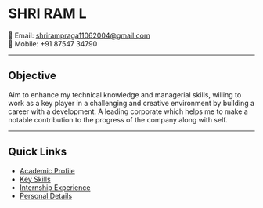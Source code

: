 # SHRI RAM L

📧 Email: [shrirampraga11062004@gmail.com](mailto:shrirampraga11062004@gmail.com)  
📱 Mobile: +91 87547 34790  

---

## Objective
Aim to enhance my technical knowledge and managerial skills, willing to work as a key player in a challenging and creative environment by building a career with a development. A leading corporate which helps me to make a notable contribution to the progress of the company along with self.

---

## Quick Links
- [Academic Profile](academics.md)
- [Key Skills](skills.md)
- [Internship Experience](internships.md)
- [Personal Details](personal.md)
